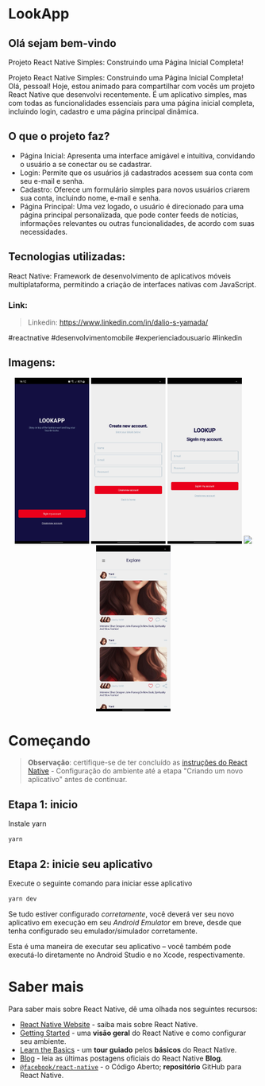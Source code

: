 # LookApp

## Olá sejam bem-vindo

Projeto React Native Simples: Construindo uma Página Inicial Completa!

Projeto React Native Simples: Construindo uma Página Inicial Completa!
Olá, pessoal! Hoje, estou animado para compartilhar com vocês um projeto React Native que desenvolvi recentemente. É um aplicativo simples, mas com todas as funcionalidades essenciais para uma página inicial completa, incluindo login, cadastro e uma página principal dinâmica.

## O que o projeto faz?

- Página Inicial: Apresenta uma interface amigável e intuitiva, convidando o usuário a se conectar ou se cadastrar.
- Login: Permite que os usuários já cadastrados acessem sua conta com seu e-mail e senha.
- Cadastro: Oferece um formulário simples para novos usuários criarem sua conta, incluindo nome, e-mail e senha.
- Página Principal: Uma vez logado, o usuário é direcionado para uma página principal personalizada, que pode conter feeds de notícias, informações relevantes ou outras funcionalidades, de acordo com suas necessidades.

## Tecnologias utilizadas:

React Native: Framework de desenvolvimento de aplicativos móveis multiplataforma, permitindo a criação de interfaces nativas com JavaScript.

### Link:

> Linkedin: https://www.linkedin.com/in/dalio-s-yamada/

#reactnative #desenvolvimentomobile #experienciadousuario #linkedin

## Imagens:

<div align="center"> 
  <img src="./src/img/git-1.jpg" width="150px">
  <img src="./src/img/git-2.jpg" width="150px">
  <img src="./src/img/git-3.jpg" width="150px">
  <img src="./src/img/git-4.jpg" width="150px">
  <img src="./src/img/git-5.jpg" width="150px">
</div>

# Começando

> **Observação**: certifique-se de ter concluído as [instruções do React Native](https://reactnative.dev/docs/environment-setup) - Configuração do ambiente até a etapa "Criando um novo aplicativo" antes de continuar.

## Etapa 1: inicio

Instale yarn

```bash
yarn
```

## Etapa 2: inicie seu aplicativo

Execute o seguinte comando para iniciar esse aplicativo

```bash
yarn dev
```

Se tudo estiver configurado _corretamente_, você deverá ver seu novo aplicativo em execução em seu _Android Emulator_ em breve, desde que tenha configurado seu emulador/simulador corretamente.

Esta é uma maneira de executar seu aplicativo – você também pode executá-lo diretamente no Android Studio e no Xcode, respectivamente.

# Saber mais

Para saber mais sobre React Native, dê uma olhada nos seguintes recursos:

- [React Native Website](https://reactnative.dev) - saiba mais sobre React Native.
- [Getting Started](https://reactnative.dev/docs/environment-setup) - uma **visão geral** do React Native e como configurar seu ambiente.
- [Learn the Basics](https://reactnative.dev/docs/getting-started) - um **tour guiado** pelos **básicos** do React Native.
- [Blog](https://reactnative.dev/blog) - leia as últimas postagens oficiais do React Native **Blog**.
- [`@facebook/react-native`](https://github.com/facebook/react-native) - o Código Aberto; **repositório** GitHub para React Native.
